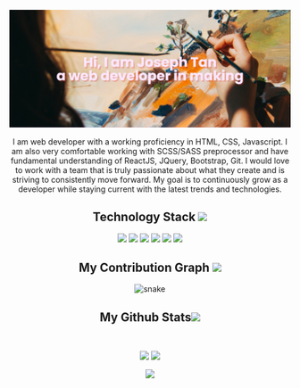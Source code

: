 <p align="center">
 
</p align="center">
<img src="https://github.com/ManhTanVN/ManhTanVN/blob/main/images/bannerGitHub.png" />

<p align="center">
 
<!--  <img src="https://badges.pufler.dev/visits/ManhTanVN/ManhTanVN"/>  -->
 <!-- <img src="https://badges.pufler.dev/years/ManhTanVN"/> -->
<!--  <img src="https://badges.pufler.dev/repos/ManhTanVN"/> -->
<!--  <img src="https://badges.pufler.dev/commits/monthly/ManhTanVN" /> -->

</p>

<p align="center">
     I am web developer with a working proficiency in HTML,  CSS, Javascript. I am also very comfortable working with SCSS/SASS preprocessor and have fundamental understanding of ReactJS, JQuery, Bootstrap, Git.
    I would love to work with a team that is truly passionate about what they create and is striving to consistently move forward.
   My goal is to continuously grow as a developer while staying current with the latest trends and technologies.
</p>  

<h2 align="center">Technology Stack <img src="https://github.com/ritik307/ritik307/blob/main/images/laptop.gif" width="50"></h2>

<p align="center">
 
<img src="https://img.shields.io/badge/-HTML5-E34F26?style=flat-square&logo=html5&logoColor=white"/>
<img src="https://img.shields.io/badge/-CSS3-1572B6?style=flat-square&logo=css3"/>
<img src="https://img.shields.io/badge/-JavaScript-black?style=flat-square&logo=javascript"/>
<img src="https://img.shields.io/badge/-Bootstrap-563D7C?style=flat-square&logo=bootstrap"/>
<img src="https://img.shields.io/badge/-React-black?style=flat-square&logo=react"/>
<img src="https://img.shields.io/badge/-GitHub-black?style=flat-square&logo=github"/>
</p>




<h2 align="center">
  My Contribution Graph <img src="https://media.giphy.com/media/xUA7aZeLE2e0P7Znz2/giphy.gif" width="50">
</h2>
<p align="center">
  <img src="https://github.com/ritik307/ritik307/raw/output/github-contribution-grid-snake.svg" alt="snake"></center>
</p>

<h2 align="center">
  My Github Stats<img src="https://media.giphy.com/media/VgCDAzcKvsR6OM0uWg/giphy.gif" width="50">
</h2>
 
<br>

<p align = "center">
  <img  src = "https://github-readme-stats.vercel.app/api?username=ManhTanVN&show_icons=true&theme=radical&line_height=27">
  <img src = "https://github-readme-stats.vercel.app/api/top-langs/?username=ManhTanVN&hide=html,css,java,shaderlab,kotlin,hlsl&theme=radical">
</p>

<p align = "center">
 <img  src="https://github-readme-streak-stats.herokuapp.com/?user=ManhTanVN&show_icons=true&locale=en&layout=compact&theme=radical&line_height=0" />
</p> 

<p align = "center">
<!--  <img src="https://activity-graph.herokuapp.com/graph?username=ritik307&theme=redical"> -->
</p> 

<!--
**ManhTanVN/ManhTanVN** is a ✨ _special_ ✨ repository because its `README.md` (this file) appears on your GitHub profile.

Here are some ideas to get you started:

- 🔭 I’m currently working on ...
- 🌱 I’m currently learning ...
- 👯 I’m looking to collaborate on ...
- 🤔 I’m looking for help with ...
- 💬 Ask me about ...
- 📫 How to reach me: ...
- 😄 Pronouns: ...
- ⚡ Fun fact: ...
-->
